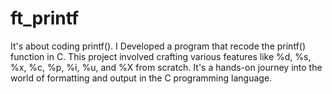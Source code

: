 # ft_printf

It's about coding printf(). I Developed a program that recode the printf() function in C. This project involved crafting various features like %d, %s, %x, %c, %p, %i, %u, and %X from scratch. It's a hands-on journey into the world of formatting and output in the C programming language.
